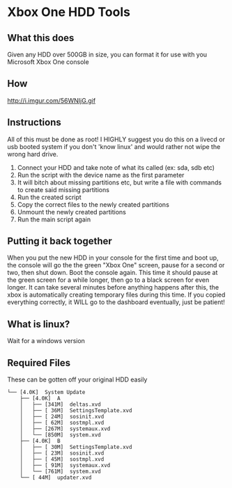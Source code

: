 Xbox One HDD Tools
==================

What this does
--------------

Given any HDD over 500GB in size, you can format it for use with you Microsoft Xbox One console


How
---

http://i.imgur.com/56WNIjG.gif


Instructions
------------

All of this must be done as root!
I HIGHLY suggest you do this on a livecd or usb booted system if you don't 'know linux' and would rather not wipe the wrong hard drive.

1. Connect your HDD and take note of what its called (ex: sda, sdb etc)
2. Run the script with the device name as the first parameter
3. It will bitch about missing partitions etc, but write a file with commands to create said missing partitions
4. Run the created script
5. Copy the correct files to the newly created partitions
6. Unmount the newly created partitions
7. Run the main script again


Putting it back together
------------------------

When you put the new HDD in your console for the first time and boot up, the console will go the the green "Xbox One" screen, pause for a second or two, then shut down. Boot the console again.  This time it should pause at the green screen for a while longer, then go to a black screen for even longer.  It can take several minutes before anything happens after this, the xbox is automatically creating temporary files during this time.  If you copied everything correctly, it WILL go to the dashboard eventually, just be patient!


What is linux?
--------------

Wait for a windows version


Required Files
--------------

These can be gotten off your original HDD easily

```
└── [4.0K]  System Update
    ├── [4.0K]  A
    │   ├── [341M]  deltas.xvd
    │   ├── [ 36M]  SettingsTemplate.xvd
    │   ├── [ 24M]  sosinit.xvd
    │   ├── [ 62M]  sostmpl.xvd
    │   ├── [267M]  systemaux.xvd
    │   └── [850M]  system.xvd
    ├── [4.0K]  B
    │   ├── [ 30M]  SettingsTemplate.xvd
    │   ├── [ 23M]  sosinit.xvd
    │   ├── [ 45M]  sostmpl.xvd
    │   ├── [ 91M]  systemaux.xvd
    │   └── [761M]  system.xvd
    └── [ 44M]  updater.xvd

```
